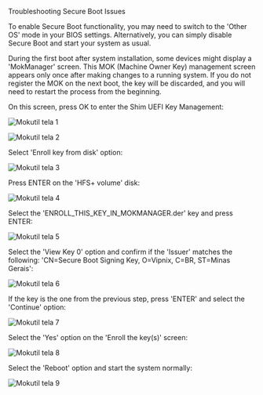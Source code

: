 Troubleshooting Secure Boot Issues

To enable Secure Boot functionality, you may need to switch to the 'Other OS' mode in your BIOS settings. Alternatively, you can simply disable Secure Boot and start your system as usual.

During the first boot after system installation, some devices might display a 'MokManager' screen. This MOK (Machine Owner Key) management screen appears only once after making changes to a running system. If you do not register the MOK on the next boot, the key will be discarded, and you will need to restart the process from the beginning.

On this screen, press OK to enter the Shim UEFI Key Management:

![Mokutil tela 1](../screenshots/livecd-mok-01.png)

![Mokutil tela 2](../screenshots/livecd-mok-02.png)

Select 'Enroll key from disk' option:

![Mokutil tela 3](../screenshots/livecd-mok-03.png)

Press ENTER on the 'HFS+ volume' disk:

![Mokutil tela 4](../screenshots/livecd-mok-04.png)

Select the 'ENROLL_THIS_KEY_IN_MOKMANAGER.der' key and press ENTER:

![Mokutil tela 5](../screenshots/livecd-mok-05.png)

Select the 'View Key 0' option and confirm if the 'Issuer' matches the following: 'CN=Secure Boot Signing Key, O=Vipnix, C=BR, ST=Minas Gerais':

![Mokutil tela 6](../screenshots/livecd-mok-06.png)

If the key is the one from the previous step, press 'ENTER' and select the 'Continue' option:

![Mokutil tela 7](../screenshots/livecd-mok-07.png)

Select the 'Yes' option on the 'Enroll the key(s)' screen:

![Mokutil tela 8](../screenshots/livecd-mok-08.png)

Select the 'Reboot' option and start the system normally:

![Mokutil tela 9](../screenshots/livecd-mok-09.png)



